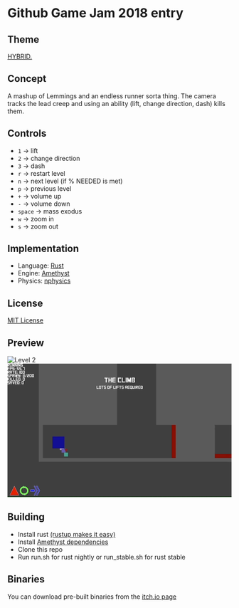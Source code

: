 # Github Game Jam 2018 entry

## Theme
[HYBRID.](https://itch.io/jam/game-off-2018)

## Concept
A mashup of Lemmings and an endless runner sorta thing. The camera tracks the lead creep and using an ability (lift, change direction, dash) kills them.

## Controls
  - ``1`` -> lift
  - ``2`` -> change direction
  - ``3`` -> dash
  - ``r`` -> restart level
  - ``n`` -> next level (if % NEEDED is met)
  - ``p`` -> previous level
  - ``+`` -> volume up
  - ``-`` -> volume down
  - ``space`` -> mass exodus
  - ``w`` -> zoom in
  - ``s`` -> zoom out

## Implementation
  - Language: [Rust](https://www.rust-lang.org/)
  - Engine: [Amethyst](https://www.amethyst.rs/)
  - Physics: [nphysics](https://www.nphysics.org/)

## License
[MIT License](LICENSE-MIT)

## Preview
![Level 2](screenshots/level_2.gif "level 2")
![Loads of creeps](screenshots/loads_of_creeps.gif "Loads of creeps")

## Building
  - Install rust [(rustup makes it easy)](https://rustup.rs/)
  - Install [Amethyst dependencies](https://github.com/amethyst/amethyst#dependencies)
  - Clone this repo
  - Run run.sh for rust nightly or run_stable.sh for rust stable

## Binaries
You can download pre-built binaries from the [itch.io page](https://cs2dsb.itch.io/lemrunner)